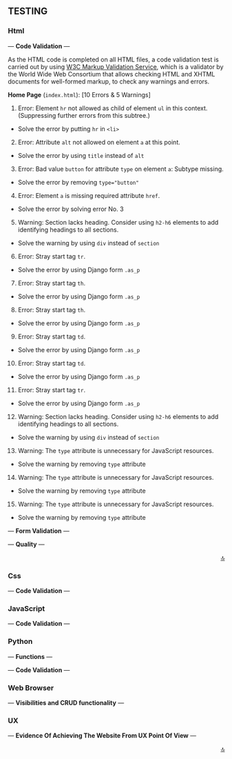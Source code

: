 ## TESTING <a name="testing-top"></a>

### Html

— **Code Validation** —

As the HTML code is completed on all HTML files, a code validation test is carried out by using [W3C Markup Validation Service](https://validator.w3.org/), which is a validator by the World Wide Web Consortium that allows checking HTML and XHTML documents for well-formed markup, to check any warnings and errors.

**Home Page** (`index.html`): [10 Errors & 5 Warnings]

1. Error: Element `hr` not allowed as child of element `ul` in this context. (Suppressing further errors from this subtree.)

- Solve the error by putting `hr` in `<li>`

2. Error: Attribute `alt` not allowed on element `a` at this point.

- Solve the error by using `title` instead of `alt`

3. Error: Bad value `button` for attribute `type` on element `a`: Subtype missing.

- Solve the error by removing `type="button"`

4. Error: Element `a` is missing required attribute `href`.

- Solve the error by solving error No. 3

5. Warning: Section lacks heading. Consider using `h2-h6` elements to add identifying headings to all sections.

- Solve the warning by using `div` instead of `section`

6. Error: Stray start tag `tr`.

- Solve the error by using Django form `.as_p`

7. Error: Stray start tag `th`.

- Solve the error by using Django form `.as_p`

8. Error: Stray start tag `th`.

- Solve the error by using Django form `.as_p`

9. Error: Stray start tag `td`.

- Solve the error by using Django form `.as_p`

10. Error: Stray start tag `td`.

- Solve the error by using Django form `.as_p`

11. Error: Stray start tag `tr`.

- Solve the error by using Django form `.as_p`

12. Warning: Section lacks heading. Consider using `h2-h6` elements to add identifying headings to all sections.

- Solve the warning by using `div` instead of `section`

13. Warning: The `type` attribute is unnecessary for JavaScript resources.

- Solve the warning by removing `type` attribute

14. Warning: The `type` attribute is unnecessary for JavaScript resources.

- Solve the warning by removing `type` attribute

15. Warning: The `type` attribute is unnecessary for JavaScript resources.

- Solve the warning by removing `type` attribute

— **Form Validation** —

— **Quality** —

<div align="right"><a href="#testing-top">🔝</a></div>

### Css

— **Code Validation** —

### JavaScript

— **Code Validation** —

### Python

— **Functions** —
<!-- Sorting products by price including discounted items -->

— **Code Validation** —

### Web Browser

— **Visibilities and CRUD functionality** —

### UX

— **Evidence Of Achieving The Website From UX Point Of View** —

<div align="right"><a href="#testing-top">🔝</a></div>